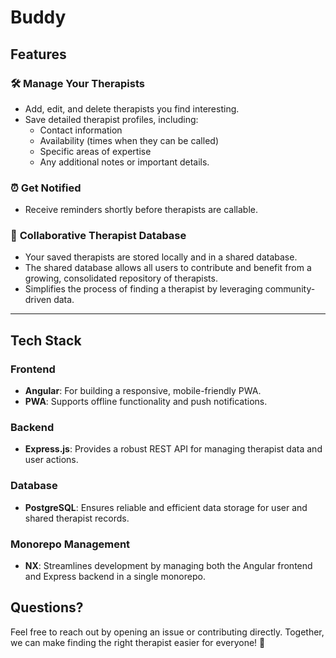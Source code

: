 # Buddy

## Features

### 🛠 **Manage Your Therapists**

- Add, edit, and delete therapists you find interesting.
- Save detailed therapist profiles, including:
  - Contact information
  - Availability (times when they can be called)
  - Specific areas of expertise
  - Any additional notes or important details.

### ⏰ **Get Notified**

- Receive reminders shortly before therapists are callable.

### 🤝 **Collaborative Therapist Database**

- Your saved therapists are stored locally and in a shared database.
- The shared database allows all users to contribute and benefit from a growing, consolidated repository of therapists.
- Simplifies the process of finding a therapist by leveraging community-driven data.

---

## Tech Stack

### **Frontend**

- **Angular**: For building a responsive, mobile-friendly PWA.
- **PWA**: Supports offline functionality and push notifications.

### **Backend**

- **Express.js**: Provides a robust REST API for managing therapist data and user actions.

### **Database**

- **PostgreSQL**: Ensures reliable and efficient data storage for user and shared therapist records.

### **Monorepo Management**

- **NX**: Streamlines development by managing both the Angular frontend and Express backend in a single monorepo.

## Questions?

Feel free to reach out by opening an issue or contributing directly. Together, we can make finding the right therapist easier for everyone! 💙
